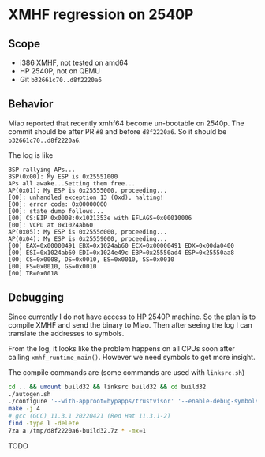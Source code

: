 # XMHF regression on 2540P

## Scope

* i386 XMHF, not tested on amd64
* HP 2540P, not on QEMU
* Git `b32661c70..d8f2220a6`

## Behavior

Miao reported that recently xmhf64 become un-bootable on 2540p. The commit
should be after PR `#8` and before `d8f2220a6`. So it should be
`b32661c70..d8f2220a6`.

The log is like 
```
BSP rallying APs...
BSP(0x00): My ESP is 0x25551000
APs all awake...Setting them free...
AP(0x01): My ESP is 0x25555000, proceeding...
[00]: unhandled exception 13 (0xd), halting!
[00]: error code: 0x00000000
[00]: state dump follows...
[00] CS:EIP 0x0008:0x1021353e with EFLAGS=0x00010006
[00]: VCPU at 0x1024ab60
AP(0x05): My ESP is 0x2555d000, proceeding...
AP(0x04): My ESP is 0x25559000, proceeding...
[00] EAX=0x00000491 EBX=0x1024ab60 ECX=0x00000491 EDX=0x00da0400
[00] ESI=0x1024ab60 EDI=0x1024e49c EBP=0x25550ad4 ESP=0x25550aa8
[00] CS=0x0008, DS=0x0010, ES=0x0010, SS=0x0010
[00] FS=0x0010, GS=0x0010
[00] TR=0x0018
```

## Debugging

Since currently I do not have access to HP 2540P machine. So the plan is to
compile XMHF and send the binary to Miao. Then after seeing the log I can
translate the addresses to symbols.

From the log, it looks like the problem happens on all CPUs soon after calling
`xmhf_runtime_main()`. However we need symbols to get more insight.

The compile commands are (some commands are used with `linksrc.sh`)

```sh
cd .. && umount build32 && linksrc build32 && cd build32
./autogen.sh
./configure '--with-approot=hypapps/trustvisor' '--enable-debug-symbols' '--disable-drt' '--enable-dmap' '--enable-debug-qemu' '--enable-update-intel-ucode'
make -j 4
# gcc (GCC) 11.3.1 20220421 (Red Hat 11.3.1-2)
find -type l -delete
7za a /tmp/d8f2220a6-build32.7z * -mx=1
```

TODO

